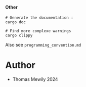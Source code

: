 #### Other

```shell
# Generate the documentation :
cargo doc

# Find more complexe warnings
cargo clippy
```

Also see `programming_convention.md`

# Author
- Thomas Mewily 2024